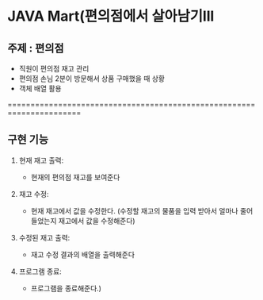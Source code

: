 # JAVA Mart(편의점에서 살아남기lll

## 주제 : 편의점

- 직원이 편의점 재고 관리
- 편의점 손님 2분이 방문해서 상품 구매했을 때 상황
- 객체 배열 활용


======================================================================



## 구현 기능
1. 현재 재고 출력: 
    - 현재의 편의점 재고를 보여준다
    
2. 재고 수정: 
    - 현재 재고에서 값을 수정한다. (수정할 재고의 물품을 입력 받아서 얼마나 줄어들었는지 재고에서 값을 수정해준다)


3. 수정된 재고 출력:
    - 재고 수정 결과의 배열을 출력해준다


4. 프로그램 종료:
    - 프로그램을 종료해준다.)
